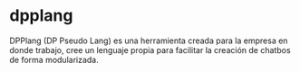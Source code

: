# dpplang
DPPlang (DP Pseudo Lang) es una herramienta creada para la empresa en donde trabajo, cree un lenguaje propia para facilitar la creación de chatbos de forma modularizada.
